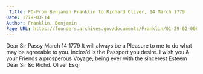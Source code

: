 ```yaml
---
 Title: FO-From Benjamin Franklin to Richard Oliver, 14 March 1779
Date: 1779-03-14
Author: Franklin, Benjamin
Page URL: https://founders.archives.gov/documents/Franklin/01-29-02-0087
---
```


Dear Sir
Passy March 14 1779
It will always be a Pleasure to me to do what may be agreeable to you. Inclos’d is the Passport you desire. I wish you & your Friends a prosperous Voyage; being ever with the sincerest Esteem Dear Sir &c
Richd. Oliver Esq;


